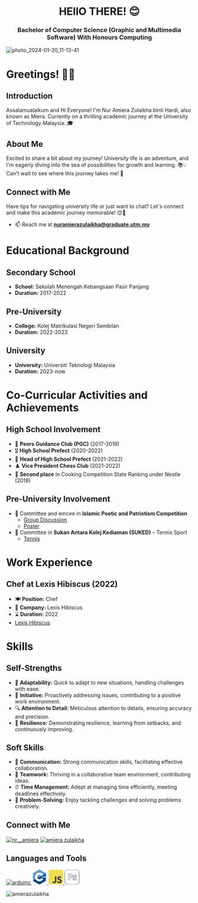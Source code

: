 <h1 align="center">HEllO THERE! 😊</h1>
<h3 align="center">Bachelor of Computer Science (Graphic and Multimedia Software) With Honours Computing</h3>

![photo_2024-01-20_11-13-41](https://github.com/amierazulaikha/amierazulaikha/assets/148413070/7651e38e-8bd0-46f7-8ce4-12a804db9080)

# Greetings! 🌟✨

## Introduction
Assalamualaikum and Hi Everyone! I'm Nur Amiera Zulaikha binti Hardi, also known as Miera. Currently on a thrilling academic journey at the University of Technology Malaysia. 🎓

## About Me
Excited to share a bit about my journey! University life is an adventure, and I'm eagerly diving into the sea of possibilities for growth and learning. 📚💡 Can't wait to see where this journey takes me! 🌈

## Connect with Me
Have tips for navigating university life or just want to chat? Let's connect and make this academic journey memorable! 😊🌱
- 📫 Reach me at **nuramierazulaikha@graduate.utm.my**

# Educational Background

## Secondary School
- **School:** Sekolah Menengah Kebangsaan Pasir Panjang
- **Duration:** 2017-2022

## Pre-University
- **College:** Kolej Matrikulasi Negeri Sembilan
- **Duration:** 2022-2023

## University
- **University:** Universiti Teknologi Malaysia
- **Duration:** 2023-now

# Co-Curricular Activities and Achievements

## High School Involvement
- 🌟 **Peers Guidance Club (PGC)** (2017-2019)
- 🎖️ **High School Prefect** (2020-2022)
- 👑 **Head of High School Prefect** (2021-2022)
- ♟️ **Vice President Chess Club** (2021-2022)
- 🥈 **Second place** in Cooking Competition State Ranking under Nestle (2018)

## Pre-University Involvement
- 🎤 Committee and emcee in **Islamic Poetic and Patriotism Competition**
  - [Group Discussion](https://github.com/amierazulaikha/amierazulaikha/assets/148413070/88781fef-b468-4960-993e-6765811daf4a)
  - [Poster](https://github.com/amierazulaikha/amierazulaikha/assets/148413070/e5f4fba7-e4ce-420f-a383-812e451bfafc)
- 🎾 Committee in **Sukan Antara Kolej Kediaman (SUKED)** – Tennis Sport
  - [Tennis](https://github.com/amierazulaikha/amierazulaikha/assets/148413070/701ff8d5-b032-4994-8b4d-a0c338bafe0c)

# Work Experience

## Chef at Lexis Hibiscus (2022)
- 🍽️ **Position:** Chef
- 🏢 **Company:** Lexis Hibiscus
- ⌛ **Duration:** 2022
- [Lexis Hibiscus](https://github.com/amierazulaikha/amierazulaikha/assets/148413070/a40ab184-4a71-49f3-a611-bb9df4d11de6)


# Skills

## Self-Strengths
- 💪 **Adaptability:** Quick to adapt to new situations, handling challenges with ease.
- 🚀 **Initiative:** Proactively addressing issues, contributing to a positive work environment.
- 🔍 **Attention to Detail:** Meticulous attention to details, ensuring accuracy and precision.
- 🌱 **Resilience:** Demonstrating resilience, learning from setbacks, and continuously improving.

## Soft Skills
- 📢 **Communication:** Strong communication skills, facilitating effective collaboration.
- 🤝 **Teamwork:** Thriving in a collaborative team environment, contributing ideas.
- ⏰ **Time Management:** Adept at managing time efficiently, meeting deadlines effectively.
- 🧠 **Problem-Solving:** Enjoy tackling challenges and solving problems creatively.

## Connect with Me
<p align="left">
  <a href="https://instagram.com/nr._.amiera" target="blank"><img align="center" src="https://raw.githubusercontent.com/rahuldkjain/github-profile-readme-generator/master/src/images/icons/Social/instagram.svg" alt="nr._.amiera" height="30" width="40" /></a>
  <a href="https://www.youtube.com/c/amiera zulaikha" target="blank"><img align="center" src="https://raw.githubusercontent.com/rahuldkjain/github-profile-readme-generator/master/src/images/icons/Social/youtube.svg" alt="amiera zulaikha" height="30" width="40" /></a>
</p>

## Languages and Tools
  <a href="https://www.arduino.cc/" target="_blank" rel="noreferrer"> <img src="https://cdn.worldvectorlogo.com/logos/arduino-1.svg" alt="arduino" width="40" height="40"/> </a>
  <a href="https://www.w3schools.com/cpp/" target="_blank" rel="noreferrer"> <img src="https://raw.githubusercontent.com/devicons/devicon/master/icons/cplusplus/cplusplus-original.svg" alt="cplusplus" width="40" height="40"/> </a>
  <a href="https://developer.mozilla.org/en-US/docs/Web/JavaScript" target="_blank" rel="noreferrer"> <img src="https://raw.githubusercontent.com/devicons/devicon/master/icons/javascript/javascript-original.svg" alt="javascript" width="40" height="40"/> </a>
  <a href="https://www.photoshop.com/en" target="_blank" rel="noreferrer"> <img src="https://raw.githubusercontent.com/devicons/devicon/master/icons/photoshop/photoshop-line.svg" alt="photoshop" width="40" height="40"/> </a>
  

<p align="left">
  <img src="https://github-readme-stats.vercel.app/api/top-langs?username=amierazulaikha&show_icons=true&locale=en&layout=compact" alt="amierazulaikha" />
</p>

<p align="
